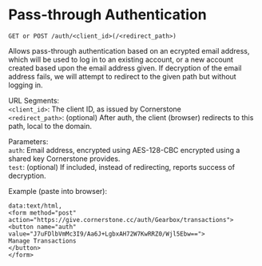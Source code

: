 Pass-through Authentication
====


`GET or POST /auth/<client_id>(/<redirect_path>)`

Allows pass-through authentication based on an ecrypted email address,
which will be used to log in to an existing account, 
or a new account created based upon the email address given.
If decryption of the email address fails, we will attempt to
redirect to the given path but without logging in.

URL Segments:  
`<client_id>`: The client ID, as issued by Cornerstone  
`<redirect_path>`: (optional) After auth, the client (browser) redirects to this path, local to the domain. 

Parameters:  
`auth`: Email address, encrypted using AES-128-CBC encrypted using a shared key Cornerstone provides.  
`test`: (optional) If included, instead of redirecting, reports success of decryption.

Example (paste into browser):

    data:text/html,
    <form method="post" action="https://give.cornerstone.cc/auth/Gearbox/transactions">
    <button name="auth" value="J7uFDlbVmMc3I9/Aa6J+LgbxAH72W7KwRRZ0/Wjl5Ebw==">
    Manage Transactions
    </button>
    </form>
